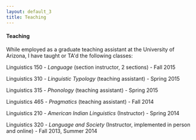 ```yaml
---
layout: default_3
title: Teaching
---
```

<h4>Teaching</h4>
While employed as a graduate teaching assistant at the University of
Arizona, I have taught or TA'd the following classes:

Linguistics 150 - *Language* (section instructor, 2 sections) - Fall 2015

Linguistics 310 - *Linguistic Typology* (teaching assistant) - Spring 2015

Linguistics 315 - *Phonology* (teaching assistant) - Spring 2015

Linguistics 465 - *Pragmatics* (teaching assistant) - Fall 2014

Linguistics 210 - *American Indian Linguistics* (Instructor) - Spring 2014

Linguistics 320 - *Language and Society* (Instructor, implemented in
person and online) - Fall 2013, Summer 2014
